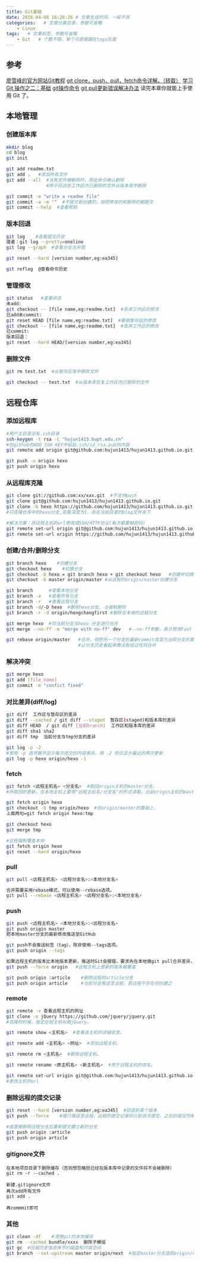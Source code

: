 ```yaml
---
title: Git基础
date: 2016-04-08 16:26:26 # 文章生成时间，一般不改
categories:   # 文章分类目录，参数可省略
    - Linux
tags:   # 文章标签，参数可省略
    - Git   # 个数不限，单个可直接跟在tags后面
---
```

## 参考
[廖雪峰的官方网站Git教程](http://www.liaoxuefeng.com/wiki/0013739516305929606dd18361248578c67b8067c8c017b000)
[git clone，push，pull，fetch命令详解。（转载）](http://blog.csdn.net/u012575819/article/details/50553501)
[学习 Git 操作之二：基础](https://zhangnew.com/2015-06-24-git-base.html)
[git操作命令](http://www.tuicool.com/articles/IRNZzur)
[git pull更新错误解决办法](http://blog.chinaunix.net/uid-10415985-id-4142896.html)
读完本章你就能上手使用 Git 了。
<!--more-->
## 本地管理
### 创建版本库
```bash
mkdir blog
cd blog
git init

git add readme.txt
git add .   #添加所有文件
git add --all  #当有文件被删除时，用此命令确认删除
               #用于将这些工作区内已删除的文件从版本库中删除

git commit -m "write a readme file"
git commit -a -m ""  #不提交新创建的，但把修改的和删除的都提交
git commit --help  #查看帮助
```

### 版本回退
```bash
git log    #查看提交历史
或者：git log --pretty=oneline
git log --graph  #查看分支合并图

git reset --hard [version number,eg:ea345]

git reflog  @查看命令历史
```

### 管理修改
```bash
git status   #查看状态
未add:
git checkout -- [file name,eg:readme.txt]  #丢弃工作区的修改
已add未commit:
git reset HEAD [file name,eg:readme.txt]  #撤销暂存区的修改
git checkout -- [file name,eg:readme.txt]  #丢弃工作区的修改
已commit:
版本回退：
git reset --hard HEAD/[version number,eg:ea345]
```

### 删除文件
```bash
git rm test.txt  #从暂存区库中删除文件

git checkout -- test.txt  #从版本库恢复工作区内已删除的文件
```

## 远程仓库
### 添加远程库
```bash
#用户主目录没有.ssh目录
ssh-keygen -t rsa -C "hujun1413.bupt.edu.cn"
#在github的ADD SSH KEY中粘贴.ssh/id_rsa.pub的内容
git remote add origin git@github.com:hujun1413/hujun1413.github.io.git

git push -u origin hexo
git push origin hexo
```

### 从远程库克隆
```bash
git clone git://github.com:xx/xxx.git  #不支持push
git clone git@github.com:hujun1413/hujun1413.github.io.git 
git clone -b hexo https://github.com/hujun1413/hujun1413.github.io.git --depth 1 blog
#只克隆仓库中的hexo分支,克隆深度为1，存在当前目录的blog文件夹下

#解决方案：将远程主机的url修改成SSH/HTTP协议(每次都要输密码)
git remote set-url origin git@github.com:hujun1413/hujun1413.github.io.git
git remote set-url origin https://github.com/hujun1413/hujun1413.github.io.git
```

### 创建/合并/删除分支
```bash
git branch hexo    #创建分支
git checkout hexo    #切换分支
git checkout -b hexo = git branch hexo + git checkout hexo   #创建并切换至hexo分支,默认从当前分支copy
git checkout -b master origin/master #从远程的origin/master创建分支

git branch      #查看本地分支
git branch -a   #查看所有分支
git branch -r   #查看远程分支
git branch -d/-D hexo  #删除hexo分支，-D强制删除
git branch -r -d origin/hongchangfirst #删除在本地的远程分支

git merge hexo  #将当前分支与hexo 分支进行合并
git merge --no-ff -m "merge with no-ff" dev   #--no-ff参数，表示禁用Fast forward：

git rebase origin/master   #合并，但把另一个分支的最新commit改变为当前分支的基础。
                           #让分支历史看起来像没有经过任何合并
```

### 解决冲突
```bash
git merge hexo
git add [file_name]
git commit -m "confict fixed"
```

### 对比差异(diff/log)
```bash
git diff  工作区与暂存区的差异
git diff --cached / git diff --staged  暂存区(staged)和版本库的差异
git diff HEAD  / git diff [当前branch]  工作区和版本库的差异
git diff sha1 sha2
git diff tmp  当前分支与tmp分支的差异

git log -p -2
#常用 -p 选项展开显示每次提交的内容差异，用 -2 则仅显示最近的两次更新
git log -p hexo origin/hexo -1

```

### fetch
```bash
git fetch <远程主机名> <分支名>  #取回origin主机的master分支。
#所取回的更新，在本地主机上要用"远程主机名/分支名"的形式读取。比如origin主机的master，就要用origin/master读取。

git fetch origin hexo
git checkout -b tmp origin/hexo  #在origin/master的基础上，
上面两句=git fetch origin hexo:tmp

git checkout hexo
git merge tmp

#远程强制覆盖本地
git fetch origin hexo
git reset --hard origin/hexo
```

### pull
```bash
git pull <远程主机名> <远程分支名>:<本地分支名>

合并需要采用rebase模式，可以使用--rebase选项。
git pull --rebase <远程主机名> <远程分支名>:<本地分支名>
```

### push
```bash
git push <远程主机名> <本地分支名>:<远程分支名>
git push origin master
把本地master分支的最新修改推送至GitHub

git push不会推送标签（tag），除非使用--tags选项。
git push origin --tags

如果远程主机的版本比本地版本更新，推送时Git会报错，要求先在本地做git pull合并差异，然后再推送到远程主机。这时，如果你一定要推送，可以使用--force选项。
git push --force origin   #远程主机上更新的版本被覆盖

git push origin :article    #删除远程的article分支
git push origin article     #当前分支推送至远程，若远程不存在则创建之
```

### remote
```bash
git remote -v 查看远程主机的网址
git clone -o jQuery https://github.com/jquery/jquery.git
#克隆的时候，指定远程主机叫做jQuery。

git remote show <主机名>  #查看该主机的详细信息。

git remote add <主机名> <网址>  #添加远程主机。

git remote rm <主机名>  #删除远程主机。

git remote rename <原主机名> <新主机名>  #用于远程主机的改名。

git remote set-url origin git@github.com:hujun1413/hujun1413.github.io.git
#更改主机的url
```

### 删除远程的提交记录
```bash
git reset --hard [version number,eg:ea345]  #回退到某个版本
git push --force    #强行推送至远程，远程的提交记录则只到该次提交，之后的提交均被删除

#或直接删除远程分支后重新提交建立新的分支
git push origin :article
git push origin article
```

### gitignore文件
```
在本地项目目录下删除缓存（否则想忽略但已经在版本库中记录的文件将不会被删除）
git rm -r --cached .

新建.gitignore文件
再次add所有文件
git add .

再commmit即可
```

### 其他
```bash
git clean -df    #清理git的本地缓存
git rm --cached bundle/xxxx  删除子模组
git gc  #压缩历史信息来节约磁盘和内容空间
git branch --set-upstream master origin/next  #指定master分支追踪origin/next分支
```

